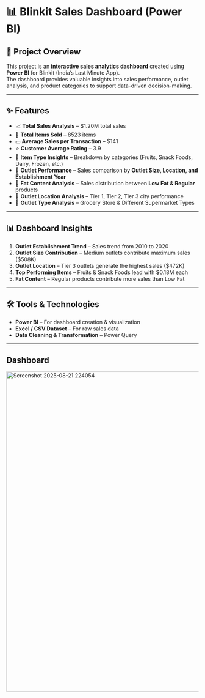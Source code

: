 # 📊 Blinkit Sales Dashboard (Power BI)

## 📌 Project Overview
This project is an **interactive sales analytics dashboard** created using **Power BI** for Blinkit (India’s Last Minute App).  
The dashboard provides valuable insights into sales performance, outlet analysis, and product categories to support data-driven decision-making.  

---

## ✨ Features
- 📈 **Total Sales Analysis** – $1.20M total sales  
- 🛒 **Total Items Sold** – 8523 items  
- 💵 **Average Sales per Transaction** – $141  
- ⭐ **Customer Average Rating** – 3.9  
- 🍏 **Item Type Insights** – Breakdown by categories (Fruits, Snack Foods, Dairy, Frozen, etc.)  
- 🏪 **Outlet Performance** – Sales comparison by **Outlet Size, Location, and Establishment Year**  
- 🥛 **Fat Content Analysis** – Sales distribution between **Low Fat & Regular** products  
- 📍 **Outlet Location Analysis** – Tier 1, Tier 2, Tier 3 city performance  
- 🏬 **Outlet Type Analysis** – Grocery Store & Different Supermarket Types  

---

## 📊 Dashboard Insights
1. **Outlet Establishment Trend** – Sales trend from 2010 to 2020  
2. **Outlet Size Contribution** – Medium outlets contribute maximum sales ($508K)  
3. **Outlet Location** – Tier 3 outlets generate the highest sales ($472K)  
4. **Top Performing Items** – Fruits & Snack Foods lead with $0.18M each  
5. **Fat Content** – Regular products contribute more sales than Low Fat  

---

## 🛠 Tools & Technologies
- **Power BI** – For dashboard creation & visualization  
- **Excel / CSV Dataset** – For raw sales data  
- **Data Cleaning & Transformation** – Power Query  

---
## Dashboard
<img width="1486" height="838" alt="Screenshot 2025-08-21 224054" src="https://github.com/user-attachments/assets/08c3bd53-850b-4854-8924-d1a7c4f16bb4" />

